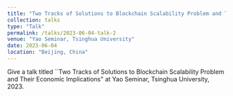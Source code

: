 ```yaml
---
title: "Two Tracks of Solutions to Blockchain Scalability Problem and Their Economic Implications"
collection: talks
type: "Talk"
permalink: /talks/2023-06-04-talk-2
venue: "Yao Seminar, Tsinghua University"
date: 2023-06-04
location: "Beijing, China"
---
```


Give a talk titled ``Two Tracks of Solutions to Blockchain Scalability Problem and Their Economic Implications" at Yao Seminar, Tsinghua University, 2023. 

<!-- [More information here](http://example2.com) -->
